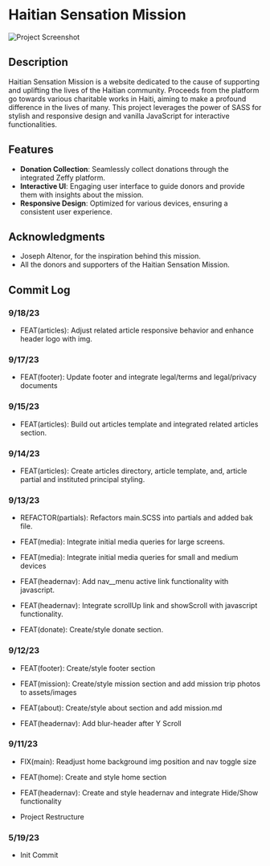 # Haitian Sensation Mission

![Project Screenshot](path/)

## Description

Haitian Sensation Mission is a website dedicated to the cause of supporting and uplifting the lives of the Haitian community. Proceeds from the platform go towards various charitable works in Haiti, aiming to make a profound difference in the lives of many. This project leverages the power of SASS for stylish and responsive design and vanilla JavaScript for interactive functionalities.

## Features

- **Donation Collection**: Seamlessly collect donations through the integrated Zeffy platform.
- **Interactive UI**: Engaging user interface to guide donors and provide them with insights about the mission.
- **Responsive Design**: Optimized for various devices, ensuring a consistent user experience.

## Acknowledgments

- Joseph Altenor, for the inspiration behind this mission.
- All the donors and supporters of the Haitian Sensation Mission.

## Commit Log

### 9/18/23

- FEAT(articles): Adjust related article responsive behavior and enhance header logo with img.

### 9/17/23

- FEAT(footer): Update footer and integrate legal/terms and legal/privacy documents

### 9/15/23

- FEAT(articles): Build out articles template and integrated related articles section.

### 9/14/23

- FEAT(articles): Create articles directory, article template, and, article partial and instituted principal styling.

### 9/13/23

- REFACTOR(partials): Refactors main.SCSS into partials and added bak file.

- FEAT(media): Integrate initial media queries for large screens.

- FEAT(media): Integrate initial media queries for small and medium devices

- FEAT(headernav): Add nav__menu active link functionality with javascript.

- FEAT(headernav): Integrate scrollUp link and showScroll with javascript functionality.

- FEAT(donate): Create/style donate section.

### 9/12/23

- FEAT(footer): Create/style footer section

- FEAT(mission): Create/style mission section and add mission trip photos to assets/images

- FEAT(about): Create/style about section and add mission.md

- FEAT(headernav): Add blur-header after Y Scroll

### 9/11/23

- FIX(main): Readjust home background img position and nav toggle size

- FEAT(home): Create and style home section

- FEAT(headernav): Create and style headernav and integrate Hide/Show functionality

- Project Restructure

### 5/19/23

- Init Commit

